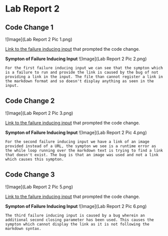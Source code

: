# Lab Report 2

## Code Change 1

![Image](Lab Report 2 Pic 1.png)


[Link to the failure inducing input](https://github.com/shreykumar18/markdown-parser/blob/main/test-file.md) that prompted the code change.

**Sympton of Failure Inducing Input**
![Image](Lab Report 2 Pic 2.png)

```
For the first failure inducing input we can see that the sympton which is a failure to run and provide the link is caused by the bug of not providing a link in the input. The file than cannot register a link in the markdown format and so doesn't display anything as seen in the input.
```

## Code Change 2

![Image](Lab Report 2 Pic 3.png)

[Link to the failure inducing input](https://github.com/LinearParadox/markdown-parser/commit/6ffbcdace8d795b3715c463883f7716547bd52d6) that prompted the code change.

**Sympton of Failure Inducing Input**
![Image](Lab Report 2 Pic 4.png)

```
For the second failure inducing input we have a link of an image provided instead of a URL, the sympton we see is a runtime error as the while loop running over the markdown text is trying to find a link that doesn't exist. The bug is that an image was used and not a link which causes this sympton.
```

## Code Change 3

![Image](Lab Report 2 Pic 5.png)

[Link to the failure inducing input](https://github.com/a3alani/markdown-parser/commit/ea2cf261c525710e8e2385782e63c6e6f187c2dd) that prompted the code change.

**Sympton of Failure Inducing Input**
![Image](Lab Report 2 Pic 6.png)

```
The third failure inducing input is caused by a bug wherein an additional second closing parameter has been used. This causes the sympton which cannot display the link as it is not following the markdown syntax.
```







